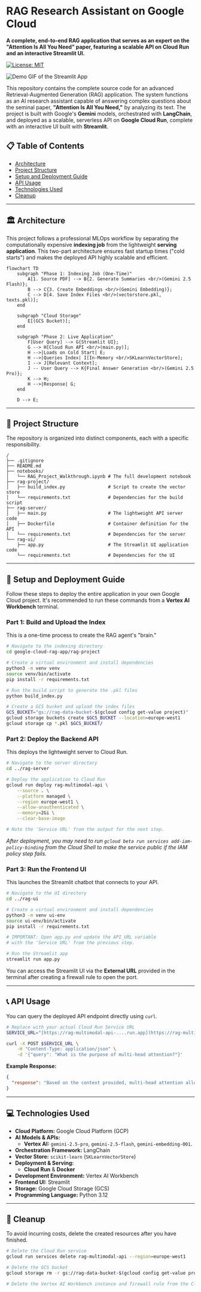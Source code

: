 # RAG Research Assistant on Google Cloud

**A complete, end-to-end RAG application that serves as an expert on the "Attention Is All You Need" paper, featuring a scalable API on Cloud Run and an interactive Streamlit UI.**

[![License: MIT](https://img.shields.io/badge/License-MIT-yellow.svg)](https://opensource.org/licenses/MIT)

![Demo GIF of the Streamlit App](./assets/rag-demo.gif)

This repository contains the complete source code for an advanced Retrieval-Augmented Generation (RAG) application. The system functions as an AI research assistant capable of answering complex questions about the seminal paper, **"Attention Is All You Need,"** by analyzing its text. The project is built with Google's **Gemini** models, orchestrated with **LangChain**, and deployed as a scalable, serverless API on **Google Cloud Run**, complete with an interactive UI built with **Streamlit**.

## 📋 Table of Contents
- [Architecture](#-architecture)
- [Project Structure](#-project-structure)
- [Setup and Deployment Guide](#-setup-and-deployment-guide)
- [API Usage](#-api-usage)
- [Technologies Used](#-technologies-used)
- [Cleanup](#-cleanup)

---
## 🏛️ Architecture

This project follows a professional MLOps workflow by separating the computationally expensive **indexing job** from the lightweight **serving application**. This two-part architecture ensures fast startup times ("cold starts") and makes the deployed API highly scalable and efficient.

```mermaid
flowchart TD
    subgraph "Phase 1: Indexing Job (One-Time)"
        A[1. Source PDF] --> B{2. Generate Summaries <br/>(Gemini 2.5 Flash)};
        B --> C{3. Create Embeddings <br/>(Gemini Embedding)};
        C --> D[4. Save Index Files <br/>(vectorstore.pkl, texts.pkl)];
    end

    subgraph "Cloud Storage"
        E[(GCS Bucket)];
    end

    subgraph "Phase 2: Live Application"
        F[User Query] --> G{Streamlit UI};
        G --> H[Cloud Run API <br/>(main.py)];
        H -->|Loads on Cold Start| E;
        H -->|Queries Index| I[In-Memory <br/>SKLearnVectorStore];
        I --> J[Relevant Context];
        J -- User Query --> K{Final Answer Generation <br/>(Gemini 2.5 Pro)};
        K --> H;
        H -->|Response| G;
    end
    
    D --> E;
```
---
## 📁 Project Structure

The repository is organized into distinct components, each with a specific responsibility.

```
/
├── .gitignore
├── README.md
├── notebooks/
│   └── RAG_Project_Walkthrough.ipynb # The full development notebook
├── rag-project/
│   ├── build_index.py                # Script to create the vector store
│   └── requirements.txt              # Dependencies for the build script
├── rag-server/
│   ├── main.py                       # The lightweight API server code
│   ├── Dockerfile                    # Container definition for the API
│   └── requirements.txt              # Dependencies for the server
└── rag-ui/
    ├── app.py                        # The Streamlit UI application code
    └── requirements.txt              # Dependencies for the UI
```
---
## 🚀 Setup and Deployment Guide

Follow these steps to deploy the entire application in your own Google Cloud project. It's recommended to run these commands from a **Vertex AI Workbench** terminal.

### Part 1: Build and Upload the Index
This is a one-time process to create the RAG agent's "brain."

```bash
# Navigate to the indexing directory
cd google-cloud-rag-app/rag-project

# Create a virtual environment and install dependencies
python3 -m venv venv
source venv/bin/activate
pip install -r requirements.txt

# Run the build script to generate the .pkl files
python build_index.py

# Create a GCS bucket and upload the index files
GCS_BUCKET="gs://rag-data-bucket-$(gcloud config get-value project)"
gcloud storage buckets create $GCS_BUCKET --location=europe-west1
gcloud storage cp *.pkl $GCS_BUCKET/
```

### Part 2: Deploy the Backend API
This deploys the lightweight server to Cloud Run.

```bash
# Navigate to the server directory
cd ../rag-server

# Deploy the application to Cloud Run
gcloud run deploy rag-multimodal-api \
    --source . \
    --platform managed \
    --region europe-west1 \
    --allow-unauthenticated \
    --memory=2Gi \
    --clear-base-image

# Note the 'Service URL' from the output for the next step.
```
*After deployment, you may need to run `gcloud beta run services add-iam-policy-binding` from the Cloud Shell to make the service public if the IAM policy step fails.*

### Part 3: Run the Frontend UI
This launches the Streamlit chatbot that connects to your API.

```bash
# Navigate to the UI directory
cd ../rag-ui

# Create a virtual environment and install dependencies
python3 -m venv ui-env
source ui-env/bin/activate
pip install -r requirements.txt

# IMPORTANT: Open app.py and update the API_URL variable
# with the 'Service URL' from the previous step.

# Run the Streamlit app
streamlit run app.py
```
You can access the Streamlit UI via the **External URL** provided in the terminal after creating a firewall rule to open the port.

---
## 📞 API Usage

You can query the deployed API endpoint directly using `curl`.

```bash
# Replace with your actual Cloud Run Service URL
SERVICE_URL="[https://rag-multimodal-api-....run.app](https://rag-multimodal-api-....run.app)"

curl -X POST $SERVICE_URL \
    -H "Content-Type: application/json" \
    -d '{"query": "What is the purpose of multi-head attention?"}'
```

**Example Response:**
```json
{
  "response": "Based on the context provided, multi-head attention allows the model to jointly attend to information from different representation subspaces at different positions..."
}
```
---
## 💻 Technologies Used

-   **Cloud Platform:** Google Cloud Platform (GCP)
-   **AI Models & APIs:**
    -   **Vertex AI:** `gemini-2.5-pro`, `gemini-2.5-flash`, `gemini-embedding-001`.
-   **Orchestration Framework:** LangChain
-   **Vector Store:** `scikit-learn` (`SKLearnVectorStore`)
-   **Deployment & Serving:**
    -   **Cloud Run** & **Docker**
-   **Development Environment:** Vertex AI Workbench
-   **Frontend UI:** Streamlit
-   **Storage:** Google Cloud Storage (GCS)
-   **Programming Language:** Python 3.12

---
## 🧹 Cleanup

To avoid incurring costs, delete the created resources after you have finished.

```bash
# Delete the Cloud Run service
gcloud run services delete rag-multimodal-api --region=europe-west1

# Delete the GCS bucket
gcloud storage rm -r gs://rag-data-bucket-$(gcloud config get-value project)

# Delete the Vertex AI Workbench instance and firewall rule from the Cloud Console
```
